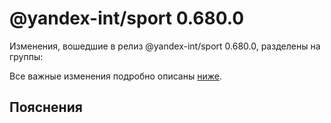 # @yandex-int/sport 0.680.0

<!-- ЧЕЛОВЕЧЕСКОЕ ВСТУПЛЕНИЕ -->

Изменения, вошедшие в релиз @yandex-int/sport 0.680.0, разделены на группы:

Все важные изменения подробно описаны [ниже](#Пояснения).

## Пояснения

